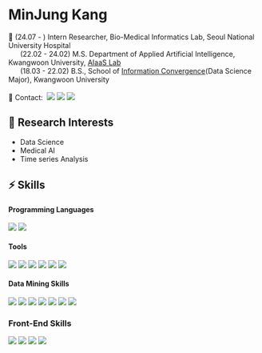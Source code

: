 <!--
**MinjKang/MinjKang** is a ✨ _special_ ✨ repository because its `README.md` (this file) appears on your GitHub profile.

Here are some ideas to get you started:

- 🔭 I’m currently working on ...
- 🌱 I’m currently learning ...
- 👯 I’m looking to collaborate on ...
- 🤔 I’m looking for help with ...
- 💬 Ask me about ...
- 📫 How to reach me: ...
- 😄 Pronouns: ...
- ⚡ Fun fact: ...
-->

# MinJung Kang

🔭 (24.07 - ) Intern Researcher, Bio-Medical Informatics Lab, Seoul National University Hospital <br>
&nbsp;&nbsp;&nbsp;&nbsp;&nbsp;&nbsp;(22.02 - 24.02) M.S. Department of Applied Artificial Intelligence, Kwangwoon University, [AIaaS Lab](https://sites.google.com/view/aiaas/main) <br>
&nbsp;&nbsp;&nbsp;&nbsp;&nbsp;&nbsp;(18.03 - 22.02) B.S., School of [Information Convergence](https://ic.kw.ac.kr:501/main/main.php)(Data Science Major), Kwangwoon University <br><br>
📧 Contact: 
&nbsp;<a href="https://mail.google.com/mail/u/0/#inbox" target="_blank"><img src="https://img.shields.io/badge/Gmail-EA4335?style=flat&logo=Gmail&logoColor=white"/></a>
<a href="https://withu-mj.tistory.com/" target="_blank"><img src="https://img.shields.io/badge/Tistory-000000?style=flat&logo=Gmail&logoColor=white"/></a>
<a href="https://www.instagram.com/withu.mj/" target="_blank"><img src="https://img.shields.io/badge/Instagram-E4405F?style=flat&logo=Instagram&logoColor=white"/></a></a>
<br>

## 🌱 Research Interests
- Data Science
- Medical AI
- Time series Analysis

## ⚡ Skills
#### Programming Languages
<span> 
    <img src="https://img.shields.io/badge/python-000080?style=flat&logo=python&logoColor=white"/> 
    <img src="https://img.shields.io/badge/R-276DC3?style=flat&logo=R&logoColor=white"/> 
</span>

#### Tools
<span> 
    <img src="https://img.shields.io/badge/Jupyter-F37626?style=flat&logo=Jupyter&logoColor=white"/>
    <img src="https://img.shields.io/badge/Visual Studio Code-007ACC?style=flat&logo=Visual Studio Code&logoColor=white"/>
    <img src="https://img.shields.io/badge/Google Colab-F9AB00?style=flat&logo=Google Colab&logoColor=white"/>
    <img src="https://img.shields.io/badge/Anaconda-44A833?style=flat&logo=Anaconda&logoColor=white"/> 
    <img src="https://img.shields.io/badge/Tableau-E97627?style=flat-square&logo=Tableau&logoColor=white"/>
    <img src="https://img.shields.io/badge/PyCharm-000000?style=flat&logo=PyCharm&logoColor=white"/>
</span>

#### Data Mining Skills
<block>
  <span>
    <img src="https://img.shields.io/badge/Keras-D00000?style=flat&logo=Keras&logoColor=white"/>
    <img src="https://img.shields.io/badge/Pytorch-EE4C2C?style=flat&logo=pytorch&logoColor=white"/> 
    <img src="https://img.shields.io/badge/TensorFlow-FF6F00?style=flat&logo=TensorFlow&logoColor=white"/> 
    <img src="https://img.shields.io/badge/scikit-learn-F7931E?style=flat&logo=scikit-learn&logoColor=white"/>
    <img src="https://img.shields.io/badge/openCV-5C3EE8?style=flat&logo=openCV&logoColor=white"/>
    <img src="https://img.shields.io/badge/Pandas-150458?style=flat-square&logo=Pandas&logoColor=white"/>
    <img src="https://img.shields.io/badge/Numpy-150458?style=flat-square&logo=Numpy&logoColor=white"/>
    <br> 
  </span>
</block>  

### Front-End Skills
<span> 
    <img src="https://img.shields.io/badge/HTML-E34F26?style=flat&logo=HTML5&logoColor=white"/>
    <img src="https://img.shields.io/badge/CSS-1572B6?style=flat&logo=CSS3&logoColor=white"/>
    <img src="https://img.shields.io/badge/D3.js-F9A03C?style=flat-square&logo=D3.js&logoColor=white"/>
    <img src="https://img.shields.io/badge/Android Studio-3DDC84?style=flat&logo=Android Studio&logoColor=white"/>
</span>

<!--
## Publications
### Papers
- Kang, M.J., Lee, S.M.*, (2021) Explainable Time Series Anomaly Detection for Production Capacity Planning, Korea Conference on Software Engineering <br>
- Won, J.U., Lee, J.W., Kang, M.J., Oh, S.B., Kim, H.J., Lim, D.E.*, (2022), Time Series Forecasting-Based Job Assignment for Autonomous Mobile Robots to Minimize Rundown Losses in Dynamic Job Shop Facilities, The Journal of Society for e-Business Studies, 27(4).<br>
### Presentations
- Kang, M.J., Lee, S.M.*, 데이터 변이에 강건한 컨셉 드리프트 다중학습, Korea Data Mining Society, Seoul, South Korea, 2022 (November 16)<br>
- Kang, M.J., Lee, S.M.*, 강건한 재공재고 예측을 위한 데이터 변이 인지 및 점진적 학습, Korea Institute of Industrial Engineers, Incheon, South Korea, 2022 (November 4-5)<br>
- Kang, M.J., Bang, S.J., Lee, S.M.*, DARNN 기반의 설명 가능한 시계열 이상탐지 예측 모델, Korea Institute of Industrial Engineers, Jeju, South Korea, 2022(June 2-5)<br>
-->
